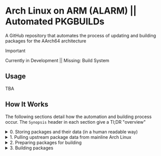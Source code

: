 # Arch Linux on ARM (ALARM) || Automated PKGBUILDs
A GitHub repository that automates the process of updating and building packages for the AArch64 architecture

> [!IMPORTANT] 
> Currently in Development || Missing: Build System

## Usage
TBA

## How It Works
The following sections detail how the automation and building process occur. The `Synopsis` header in each section give a Tl;DR "overview"

<details>
<!-- Section Title -->
<summary> 0. Storing packages and their data (in a human readable way) </summary>

<!-- Header -->
#### JSON to the Rescue!
---
While this project is intended to be autonomous there still has to be a human to upload and configure their package's information and PKGBUILD on this repository. That's were [db.py][db-python-linkage] and [db.json][db-json-linkage] come in. The `Database` class (aka: [db.py][db-python-linkage]) provides an easy to use JSON wrapper for modifying data in [db.json][db-json-linkage]. The actual "Database" (aka [db.json][db-json-linkage]) is a easy to read JSON file that specifies just enough information needed to sync, prepare, and build a given package. It is considered the core to the automation process.

#### Synopsis
---
Using the power of JSON and Python classes a simple to use API can be used to modify and add packages for automated syncing and building.

</details>

<!-- Separator -->

<details>

<!-- Section Title -->
<summary> 1. Pulling upstream package data from mainline Arch Linux </summary>

<!-- Header -->
#### Using the Arch Linux Package List to Our Advantage
---
The Arch Linux package search provides a easy to use way of looking up, flagging, and downloading snapshots of packages. Users can *mark* a certain package or packages as outdated notifying the maintainer to update the PKGBUILD and schedule a rebuild. After a package has been updated the new package information is shows on the package's webpage. In order to *sync-up* with mainstream Arch Linux the Python script [sync_package_database.py][sync-package-database-python-linkage] compares the version number of the currently builded package and the package shows in the Arch Linux package search. If a version mismatch is found it modifies the package's database entry changing the version number and marking it for build.

#### Synopsis
---
Using the power of free labor and a fancy Python script you can kick back and let the code do all the magic!

</details>

<!-- Separator -->

<details>
<!-- Section Title -->
<summary>2. Preparing packages for building</summary>

<!-- Header -->
#### Manual Intervention Required
---
Due to how every package is different I couldn't really implement a "universal packaging system". This is due to packages requiring different dependencies and each package needing their own checksums and what not. However, a crude but simple to use system is available for preparing packages for building. While very early in its stage given some time to mature it could achieve a sort of "universal" status to it. Refer to [prepare.py][prepare-python-linkage] and [prepare_packages.py][prepare-packages-python-linkage] for more information and code.

#### Synopsis
---
MFW you have to write a bit of code for this :(

</details>

<!-- Separator -->

<details>
<!-- Section Title -->
<summary>3. Building packages</summary>

<!-- Header -->
#### The Fun Part
---
TBA (currently in work)

#### Synopsis
---
TBA (currently in work)

</details>

<!-- Links -->
[db-python-linkage]: ./scripts/utils/db.py
[db-json-linkage]: ./scripts/db/db.json
[sync-package-database-python-linkage]: ./scripts/sync_package_database.py
[prepare-python-linkage]: ./scripts/utils/prepare.py
[prepare-packages-python-linkage]: ./scripts/prepare_packages.py